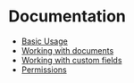 # Documentation

* [Basic Usage](1_basic_usage.md)
* [Working with documents](2_documents.md)
* [Working with custom fields](3_custom_fields.md)
* [Permissions](4_permissions.md)
